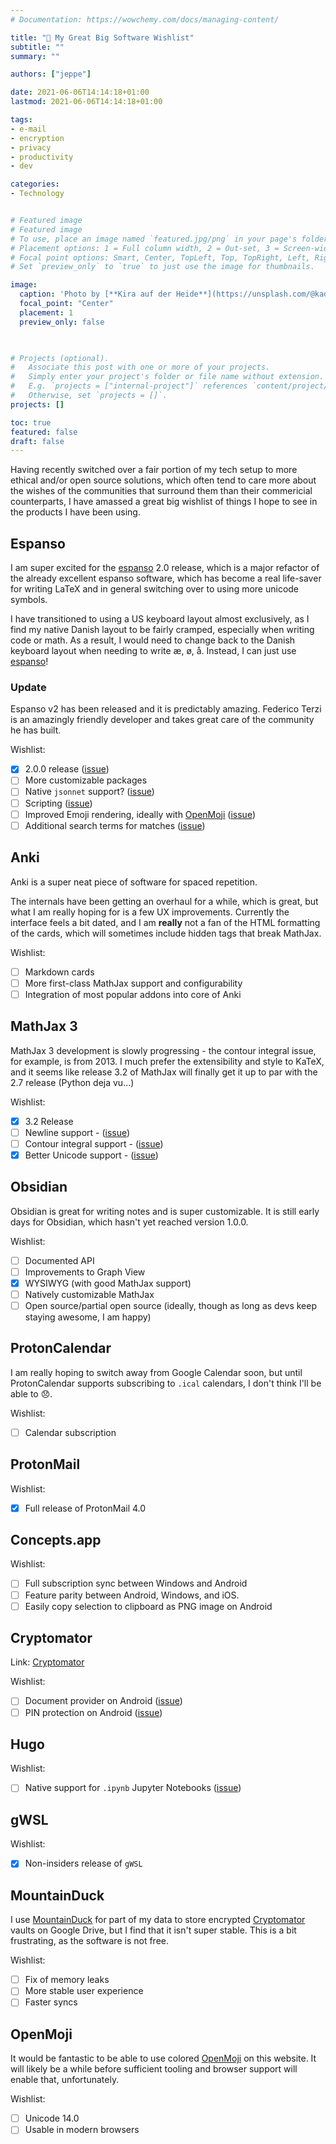 ```yaml
---
# Documentation: https://wowchemy.com/docs/managing-content/

title: "🎁 My Great Big Software Wishlist"
subtitle: ""
summary: ""

authors: ["jeppe"]

date: 2021-06-06T14:14:18+01:00
lastmod: 2021-06-06T14:14:18+01:00

tags:
- e-mail
- encryption
- privacy
- productivity
- dev

categories:
- Technology


# Featured image
# Featured image
# To use, place an image named `featured.jpg/png` in your page's folder.
# Placement options: 1 = Full column width, 2 = Out-set, 3 = Screen-width
# Focal point options: Smart, Center, TopLeft, Top, TopRight, Left, Right, BottomLeft, Bottom, BottomRight
# Set `preview_only` to `true` to just use the image for thumbnails.

image:
  caption: 'Photo by [**Kira auf der Heide**](https://unsplash.com/@kadh)'
  focal_point: "Center"
  placement: 1
  preview_only: false

  

# Projects (optional).
#   Associate this post with one or more of your projects.
#   Simply enter your project's folder or file name without extension.
#   E.g. `projects = ["internal-project"]` references `content/project/deep-learning/index.md`.
#   Otherwise, set `projects = []`.
projects: []

toc: true
featured: false
draft: false
---
```


Having recently switched over a fair portion of my tech setup to more ethical
and/or open source solutions, which often tend to care more about the wishes
of the communities that surround them than their commericial counterparts, I
have amassed a great big wishlist of things I hope to see in the products I have
been using.

## Espanso

I am super excited for the [espanso] 2.0 release, which is a major refactor
of the already excellent espanso software, which has become a real life-saver
for writing LaTeX and in general switching over to using more unicode symbols.

I have transitioned to using a US keyboard layout almost exclusively, as I find
my native Danish layout to be fairly cramped, especially when writing code or
math. As a result, I would need to change back to the Danish keyboard layout
when needing to write æ, ø, å. Instead, I can just use [espanso]!

### Update

Espanso v2 has been released and it is predictably amazing.
Federico Terzi is an amazingly friendly developer and takes great care of the
community he has built.

Wishlist:
- [X] 2.0.0 release ([issue](https://github.com/federico-terzi/espanso/issues/594))
- [ ] More customizable packages
- [ ] Native `jsonnet` support? ([issue](https://github.com/federico-terzi/espanso/issues/679))
- [ ] Scripting ([issue](https://github.com/federico-terzi/espanso/issues/813))
- [ ] Improved Emoji rendering, ideally with [OpenMoji] ([issue](https://github.com/federico-terzi/espanso/issues/790))
- [ ] Additional search terms for matches ([issue](https://github.com/federico-terzi/espanso/issues/789))

## Anki

Anki is a super neat piece of software for spaced repetition.

The internals have been getting an overhaul for a while, which is great,
but what I am really hoping for is a few UX improvements.
Currently the interface feels a bit dated, and I am __really__ not a fan
of the HTML formatting of the cards, which will sometimes include hidden tags
that break MathJax.

Wishlist:
- [ ] Markdown cards
- [ ] More first-class MathJax support and configurability
- [ ] Integration of most popular addons into core of Anki

## MathJax 3

MathJax 3 development is slowly progressing - the contour integral issue, for example, is from 2013.
I much prefer the extensibility and style to KaTeX, and it seems like release 3.2 of MathJax will
finally get it up to par with the 2.7 release (Python deja vu...)

Wishlist:
- [X] 3.2 Release
- [ ] Newline support - ([issue](https://github.com/mathjax/MathJax/issues/2312))
- [ ] Contour integral support - ([issue](https://github.com/mathjax/MathJax/issues/566))
- [X] Better Unicode support - ([issue](https://github.com/mathjax/MathJax/issues/2708))

## Obsidian

Obsidian is great for writing notes and is super customizable.
It is still early days for Obsidian, which hasn't yet reached version 1.0.0.

Wishlist:
- [ ] Documented API
- [ ] Improvements to Graph View
- [X] WYSIWYG (with good MathJax support)
- [ ] Natively customizable MathJax
- [ ] Open source/partial open source (ideally, though as long as devs keep staying awesome, I am happy)

## ProtonCalendar

I am really hoping to switch away from Google Calendar soon, but until
ProtonCalendar supports subscribing to `.ical` calendars, I don't think I'll
be able to 😞.

Wishlist:
- [ ] Calendar subscription

## ProtonMail

Wishlist:
- [X] Full release of ProtonMail 4.0

## Concepts.app

Wishlist:
- [ ] Full subscription sync between Windows and Android
- [ ] Feature parity between Android, Windows, and iOS.
- [ ] Easily copy selection to clipboard as PNG image on Android

## Cryptomator
Link: [Cryptomator]

Wishlist:
- [ ] Document provider on Android ([issue](https://github.com/cryptomator/android/issues/35))
- [ ] PIN protection on Android ([issue](https://github.com/cryptomator/android/issues/301))

## Hugo

Wishlist:
- [ ] Native support for `.ipynb` Jupyter Notebooks ([issue](https://github.com/gohugoio/hugo/issues/6101))

## gWSL

Wishlist:
- [X] Non-insiders release of `gWSL`


## MountainDuck

I use [MountainDuck] for part of my data to store encrypted [Cryptomator] vaults
on Google Drive, but I find that it isn't super stable.
This is a bit frustrating, as the software is not free.

Wishlist:
- [ ] Fix of memory leaks
- [ ] More stable user experience
- [ ] Faster syncs

## OpenMoji

It would be fantastic to be able to use colored [OpenMoji] on this website.
It will likely be a while before sufficient tooling and browser support will enable
that, unfortunately.

Wishlist:
- [ ] Unicode 14.0
- [ ] Usable in modern browsers

[Hugo]: https://gohugo.io/
[Cryptomator]: https://cryptomator.org/
[MountainDuck]: https://mountainduck.io/
[espanso]: https://espanso.org/
[OpenMoji]: https://openmoji.org/